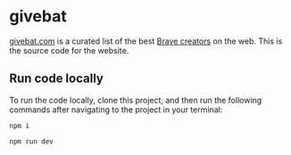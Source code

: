 # givebat

[givebat.com](https://givebat.com) is a curated list of the best [Brave creators](https://creators.brave.com) on the web. This is the source code for the website.

## Run code locally

To run the code locally, clone this project, and then run the following commands after navigating to the project in your terminal:

`npm i`

`npm run dev`

